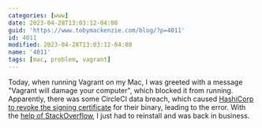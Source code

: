```yaml
---
categories: [www]
date: 2023-04-28T13:03:12-04:00
guid: 'https://www.tobymackenzie.com/blog/?p=4011'
id: 4011
modified: 2023-04-28T13:03:12-04:00
name: '4011'
tags: [mac, problem, vagrant]
---
```


Today, when running Vagrant on my Mac, I was greeted with a message "Vagrant will damage your computer", which blocked it from running.<!--more-->  Apparently, there was some CircleCI data breach, which caused [HashiCorp to revoke the signing certificate](https://support.hashicorp.com/hc/en-us/articles/13177506317203-Security-Alert-HashiCorp-Response-to-CircleCI) for their binary, leading to the error.  With the [help of StackOverflow](https://stackoverflow.com/questions/76107976/vagrant-will-damage-your-computer-macos-v12-monterey-13132), I just had to reinstall and was back in business.
